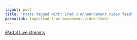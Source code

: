 ```yaml
---
layout: post
title: "Posts tagged with: iPad 3 Announcement video feed"
permalink: tags/ipad-3-announcement-video-feed/
---
```

[iPad 3 Live streams](/2012/03/ipad-3-live-streams)
